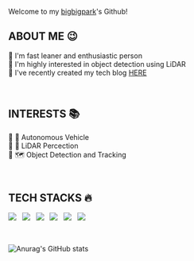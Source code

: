 <div align="left">

Welcome to my [bigbigpark](https://github.com/bigbigpark)'s Github!<br/>

## ABOUT ME 😉
🔹 I'm fast leaner and enthusiastic person <br/>
🔹 I'm highly interested in object detection using LiDAR <br/>
🔹 I've recently created my tech blog [HERE](https://bigbigpark.github.io)
  
<br/>

## INTERESTS 📚
🔹 🚗 Autonomous Vehicle <br/>
🔹 📡 LiDAR Percection <br/>
🔹 🗺️ Object Detection and Tracking <br/>

<br/>
  
## TECH STACKS 🔥
<!-- <img src="https://img.shields.io/badge/쓰고자하는_텍스트-컬러코드?style=flat-square&logo=simpleicons에서_아이콘이름&logoColor=white"/></a>&nbsp  -->
  <p align="left">
    <a><img src="https://img.shields.io/badge/C-A8B9CCC?style=flat-square&logo=C&logoColor=white"/></a> &nbsp
    <a><img src="https://img.shields.io/badge/C++-00599C?style=flat-square&logo=c%2B%2B&logoColor=white"/></a> &nbsp
    <a><img src="https://img.shields.io/badge/Python-3776AB?style=flat-square&logo=Python&logoColor=white"/></a> &nbsp
    <a><img src="https://img.shields.io/badge/ROS-22314E?style=flat-square&logo=ROS&logoColor=white"/></a> &nbsp
    <a><img src="https://img.shields.io/badge/LabVIEW-FFDB00?style=flat-square&logo=LabVIEW&logoColor=white"/></a> &nbsp
    <a><img src="https://img.shields.io/badge/Markdown-000000?style=flat-square&logo=Markdown&logoColor=white"/></a> &nbsp
  </p>
<br/>  
<!--   
![BIGBIGPARK's GitHub stats](https://github-readme-stats.vercel.app/api?username=bigbigpark&show_icons=true&theme=highcontrast) ![Top Langs](https://github-readme-stats.vercel.app/api/top-langs/?username=bigbigpark&layout=Demo&theme=highcontrast)
 -->
  
</div>

![Anurag's GitHub stats](https://github-readme-stats.vercel.app/api?username=bigbigpark&show_icons=true&theme=chartreuse-dark)
